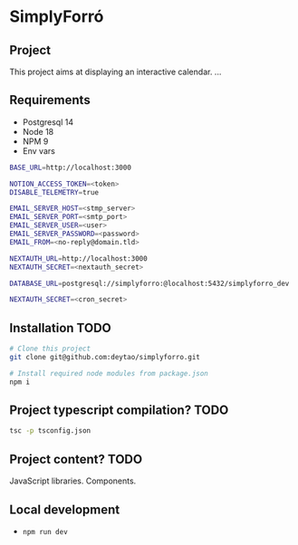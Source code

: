 # SimplyForró

## Project
This project aims at displaying an interactive calendar.
...

## Requirements

* Postgresql 14
* Node 18
* NPM 9
* Env vars

```bash
BASE_URL=http://localhost:3000

NOTION_ACCESS_TOKEN=<token>
DISABLE_TELEMETRY=true

EMAIL_SERVER_HOST=<stmp_server>
EMAIL_SERVER_PORT=<smtp_port>
EMAIL_SERVER_USER=<user>
EMAIL_SERVER_PASSWORD=<password>
EMAIL_FROM=<no-reply@domain.tld>

NEXTAUTH_URL=http://localhost:3000
NEXTAUTH_SECRET=<nextauth_secret>

DATABASE_URL=postgresql://simplyforro:@localhost:5432/simplyforro_dev

NEXTAUTH_SECRET=<cron_secret>
```

## Installation TODO
```bash
# Clone this project
git clone git@github.com:deytao/simplyforro.git

# Install required node modules from package.json
npm i
```

## Project typescript compilation? TODO
```bash
tsc -p tsconfig.json
```

## Project content? TODO
JavaScript libraries.
Components.


## Local development

* `npm run dev`
